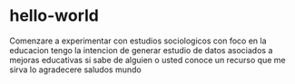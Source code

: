 # hello-world
Comenzare a experimentar con estudios sociologicos con foco en la educacion 
tengo la intencion de generar estudio de datos asociados a mejoras educativas
si sabe de alguien o usted conoce un recurso que me sirva
lo agradecere
saludos mundo 
